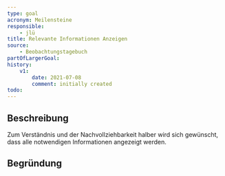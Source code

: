 ```yaml
---
type: goal
acronym: Meilensteine
responsible:
    - jlü
title: Relevante Informationen Anzeigen
source:
    - Beobachtungstagebuch
partOfLargerGoal: 
history:
    v1:
        date: 2021-07-08
        comment: initially created
todo: 
---
```


## Beschreibung

Zum Verständnis und der Nachvollziehbarkeit halber wird sich gewünscht, dass alle notwendigen Informationen angezeigt werden.


## Begründung




